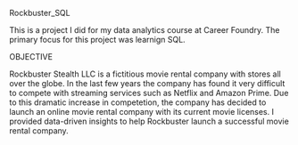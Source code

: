 Rockbuster_SQL

This is a project I did for my data analytics course at Career Foundry.  The primary focus for this project was learnign SQL.  


 OBJECTIVE


Rockbuster Stealth LLC is a fictitious movie rental company with stores all over the globe.  In the last few years the company has found it very difficult to compete with streaming services such as Netflix and Amazon Prime.  Due to this dramatic increase in competetion, the company has decided to launch an online movie rental company with its current movie licenses.  I provided data-driven insights to help Rockbuster launch a successful movie rental company. 
